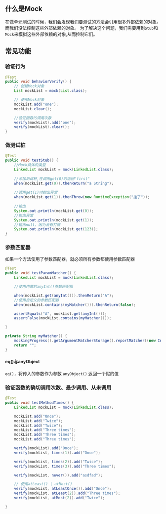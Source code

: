 ## 什么是Mock
在做单元测试的时候，我们会发现我们要测试的方法会引用很多外部依赖的对象。 而我们没法控制这些外部依赖的对象。  为了解决这个问题，我们需要用到`Stub`和`Mock`来模拟这些外部依赖的对象,从而控制它们。

## 常见功能

### 验证行为

```java
@Test
public void behaviorVerify() {
    // 创建Mock对象
    List mockList = mock(List.class);

    // 使用Mock对象
    mockList.add("one");
    mockList.clear();

    //验证函数的调用次数
    verify(mockList).add("one");
    verify(mockList).clear();
}
```

### 做测试桩

```java
@Test
public void testStub() {
    //Mock具体的类型
    LinkedList mockList = mock(LinkedList.class);
    
    //添加测试桩,在调用get(0)时返回"first"
    when(mockList.get(0)).thenReturn("a String");
    
    //调用get(1)时抛出异常
    when(mockList.get(1)).thenThrow(new RuntimeException("挂了"));
    
    //输出
    System.out.println(mockList.get(0));
    //抛出异常
    System.out.println(mockList.get(1));
    //输出null，因为没有打桩
    System.out.println(mockList.get(123));
}
```

### 参数匹配器

如果一个方法使用了参数匹配器，就必须所有参数都使用参数匹配器


```java
@Test
public void testParamMatcher() {
    LinkedList mockList = mock(LinkedList.class);

    //使用内置的anyInt()参数匹配器

    when(mockList.get(anyInt())).thenReturn("A");
    //使用自定义的参数匹配器
    when(mockList.contains(myMatcher())).thenReturn(false);

    assertEquals("A", mockList.get(anyInt()));
    assertFalse(mockList.contains(myMatcher()));

}

private String myMatcher() {
    mockingProgress().getArgumentMatcherStorage().reportMatcher((new InstanceOf(String.class, "<aaaaa>")));
    return "";
}
```

#### eq()与anyObject
`eq()`，将传入的参数作为参数
`anyObject()` 返回一个假的值

### 验证函数的确切调用次数、最少调用、从未调用

```java
@Test
public void testMethodTimes() {
    LinkedList mockList = mock(LinkedList.class);

    mockList.add("Once");
    mockList.add("Twice");
    mockList.add("Twice");
    mockList.add("Three times");
    mockList.add("Three times");
    mockList.add("Three times");

    verify(mockList).add("Once");
    verify(mockList, times(1)).add("Once");

    verify(mockList, times(2)).add("Twice");
    verify(mockList, times(3)).add("Three times");

    verify(mockList, never()).add("asdfad");

    // 使用atLeast() | atMost()
    verify(mockList, atLeastOnce()).add("Once");
    verify(mockList, atLeast(2)).add("Three times");
    verify(mockList, atMost(2)).add("Twice");

}
```
